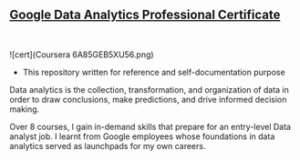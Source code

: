 

## [Google Data Analytics Professional Certificate](https://www.coursera.org/professional-certificates/google-data-analytics)

&nbsp;

![cert](Coursera 6A85GEB5XU56.png)

* This repository written for reference and self-documentation purpose


Data analytics is the collection, transformation, and organization of data in order to draw conclusions, make predictions, and drive informed decision making. 

Over 8 courses, I gain in-demand skills that prepare for an entry-level Data analyst job. I learnt from Google employees whose foundations in data analytics served as launchpads for my own careers. 


